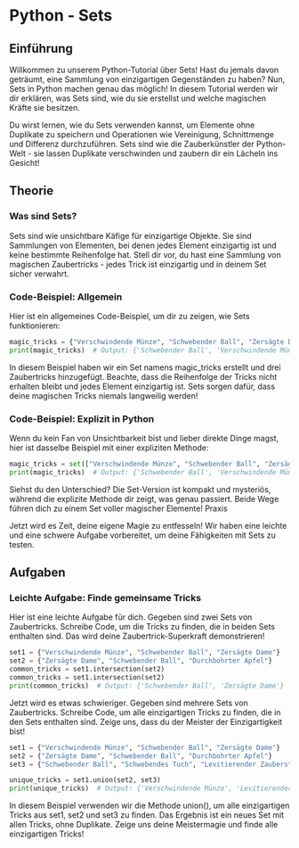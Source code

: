 # Python - Sets
## Einführung

Willkommen zu unserem Python-Tutorial über Sets! Hast du jemals davon geträumt, eine Sammlung von einzigartigen Gegenständen zu haben? Nun, Sets in Python machen genau das möglich! In diesem Tutorial werden wir dir erklären, was Sets sind, wie du sie erstellst und welche magischen Kräfte sie besitzen.

Du wirst lernen, wie du Sets verwenden kannst, um Elemente ohne Duplikate zu speichern und Operationen wie Vereinigung, Schnittmenge und Differenz durchzuführen. Sets sind wie die Zauberkünstler der Python-Welt - sie lassen Duplikate verschwinden und zaubern dir ein Lächeln ins Gesicht!
## Theorie
### Was sind Sets?

Sets sind wie unsichtbare Käfige für einzigartige Objekte. Sie sind Sammlungen von Elementen, bei denen jedes Element einzigartig ist und keine bestimmte Reihenfolge hat. Stell dir vor, du hast eine Sammlung von magischen Zaubertricks - jedes Trick ist einzigartig und in deinem Set sicher verwahrt.
### Code-Beispiel: Allgemein

Hier ist ein allgemeines Code-Beispiel, um dir zu zeigen, wie Sets funktionieren:



```python
magic_tricks = {"Verschwindende Münze", "Schwebender Ball", "Zersägte Dame"}
print(magic_tricks)  # Output: {'Schwebender Ball', 'Verschwindende Münze', 'Zersägte Dame'}

````

In diesem Beispiel haben wir ein Set namens magic_tricks erstellt und drei Zaubertricks hinzugefügt. Beachte, dass die Reihenfolge der Tricks nicht erhalten bleibt und jedes Element einzigartig ist. Sets sorgen dafür, dass deine magischen Tricks niemals langweilig werden!
### Code-Beispiel: Explizit in Python

Wenn du kein Fan von Unsichtbarkeit bist und lieber direkte Dinge magst, hier ist dasselbe Beispiel mit einer expliziten Methode:


```python
magic_tricks = set(["Verschwindende Münze", "Schwebender Ball", "Zersägte Dame"])
print(magic_tricks)  # Output: {'Schwebender Ball', 'Verschwindende Münze', 'Zersägte Dame'}

````

Siehst du den Unterschied? Die Set-Version ist kompakt und mysteriös, während die explizite Methode dir zeigt, was genau passiert. Beide Wege führen dich zu einem Set voller magischer Elemente!
Praxis

Jetzt wird es Zeit, deine eigene Magie zu entfesseln! Wir haben eine leichte und eine schwere Aufgabe vorbereitet, um deine Fähigkeiten mit Sets zu testen.
## Aufgaben
### Leichte Aufgabe: Finde gemeinsame Tricks

Hier ist eine leichte Aufgabe für dich. Gegeben sind zwei Sets von Zaubertricks. Schreibe Code, um die Tricks zu finden, die in beiden Sets enthalten sind. Das wird deine Zaubertrick-Superkraft demonstrieren!


```python
set1 = {"Verschwindende Münze", "Schwebender Ball", "Zersägte Dame"}
set2 = {"Zersägte Dame", "Schwebender Ball", "Durchbohrter Apfel"}
common_tricks = set1.intersection(set2)
common_tricks = set1.intersection(set2)
print(common_tricks)  # Output: {'Schwebender Ball', 'Zersägte Dame'}

````


Jetzt wird es etwas schwieriger. Gegeben sind mehrere Sets von Zaubertricks. Schreibe Code, um alle einzigartigen Tricks zu finden, die in den Sets enthalten sind. Zeige uns, dass du der Meister der Einzigartigkeit bist!



```python
set1 = {"Verschwindende Münze", "Schwebender Ball", "Zersägte Dame"}
set2 = {"Zersägte Dame", "Schwebender Ball", "Durchbohrter Apfel"}
set3 = {"Schwebender Ball", "Schwebendes Tuch", "Levitierender Zauberstab"}

unique_tricks = set1.union(set2, set3)
print(unique_tricks)  # Output: {'Verschwindende Münze', 'Levitierender Zauberstab', 'Schwebendes Tuch', 'Zersägte Dame', 'Durchbohrter Apfel', 'Schwebender Ball'}


````

In diesem Beispiel verwenden wir die Methode union(), um alle einzigartigen Tricks aus set1, set2 und set3 zu finden. Das Ergebnis ist ein neues Set mit allen Tricks, ohne Duplikate. Zeige uns deine Meistermagie und finde alle einzigartigen Tricks!